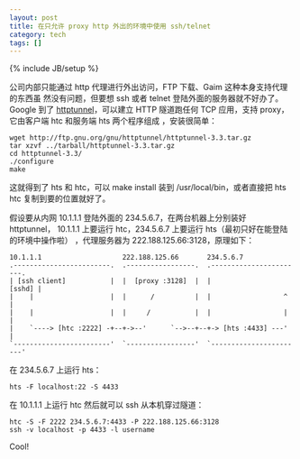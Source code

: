 ```yaml
---
layout: post
title: 在只允许 proxy http 外出的环境中使用 ssh/telnet
category: tech
tags: []
---
```

{% include JB/setup %}

公司内部只能通过 http 代理进行外出访问，FTP 下载、Gaim 这种本身支持代理的东西虽
然没有问题，但要想 ssh 或者 telnet 登陆外面的服务器就不好办了。Google 到了
<a href="http://directory.fsf.org/GNU/httptunnel.html">httptunnel</a>，可以建立
HTTP 隧道跑任何 TCP 应用，支持 proxy，它由客户端 htc 和服务端 hts 两个程序组成
，安装很简单：

    wget http://ftp.gnu.org/gnu/httptunnel/httptunnel-3.3.tar.gz
    tar xzvf ../tarball/httptunnel-3.3.tar.gz
    cd httptunnel-3.3/
    ./configure
    make

这就得到了 hts 和 htc，可以 make install 装到 /usr/local/bin，或者直接把 hts
htc 复制到要的位置就好了。

假设要从内网 10.1.1.1 登陆外面的 234.5.6.7，在两台机器上分别装好 httptunnel，
10.1.1.1 上要运行 htc，234.5.6.7 上要运行 hts（最初只好在能登陆的环境中操作啦）
，代理服务器为 222.188.125.66:3128，原理如下：

    10.1.1.1                    222.188.125.66       234.5.6.7
    .------------------------.  .-----------------.  .-----------------------.
    | [ssh client]           |  |  [proxy :3128]  |  |                [sshd] |
    |    |                   |  |      /          |  |                  ^    |
    |    |                   |  |     /           |  |                  |    |
    |    `----> [htc :2222] -+--+->--'      `-->--+--+-> [hts :4433] ---'    |
    `------------------------'  `-----------------'  `-----------------------'

在 234.5.6.7 上运行 hts：

    hts -F localhost:22 -S 4433

在 10.1.1.1 上运行 htc 然后就可以 ssh 从本机穿过隧道：

    htc -S -F 2222 234.5.6.7:4433 -P 222.188.125.66:3128
    ssh -v localhost -p 4433 -l username

Cool!
